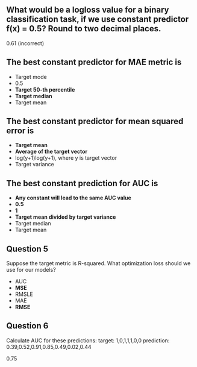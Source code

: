## What would be a logloss value for a binary classification task, if we use constant predictor f(x) = 0.5? Round to two decimal places.

0.61 (incorrect)

## The best constant predictor for MAE metric is

* Target mode
* 0.5
* **Target 50-th percentile**
* **Target median**
* Target mean

## The best constant predictor for mean squared error is
* **Target mean**
* **Average of the target vector**
* log(y+1)log(y+1), where y is target vector
* Target variance

## The best constant prediction for AUC is
* **Any constant will lead to the same AUC value**
* **0.5**
* **1**
* **Target mean divided by target variance**
* Target median
* Target mean

## Question 5
Suppose the target metric is R-squared. What optimization loss should we use for our models?

* AUC
* **MSE**
* RMSLE
* MAE
* **RMSE**

## Question 6
Calculate AUC for these predictions:
target: 1,0,1,1,1,0,0
prediction: 0.39,0.52,0.91,0.85,0.49,0.02,0.44

0.75